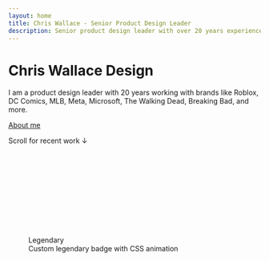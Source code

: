 ```yaml
---
layout: home
title: Chris Wallace - Senior Product Design Leader
description: Senior product design leader with over 20 years experience building teams, mentoring designers, and creating high-craft digital experiences. Seeking a leadership role where I can grow design organizations and connect great people.
---
```


<div class="content-container-wo mb-12">
  <div class="fade-in-element mt-[240px] lg:mt-[15svh] mb-[1vh] max-w-[calc(100vw-40px)] mx-auto">
    <h1 class="!mb-4">Chris Wallace Design</h1>
    <p>I am a product design leader with 20 years working with brands like Roblox, DC Comics, MLB, Meta, Microsoft, The Walking Dead, Breaking Bad, and more.</p>
    <p><a href="/bio/">About me</a></p>
    <p class="mt-20 !mb-4">Scroll for recent work &darr;</p>
  </div>
  <picture class="fade-in-element">
    <source media="(max-width: 480px)" 
            srcset="https://ik.imagekit.io/UltraDAO/chriswallace.net/plymouth-street-mobile-mobile.png?tr=w-800,q-60,f-auto">
    <source media="(min-width: 481px)" 
            srcset="https://ik.imagekit.io/UltraDAO/chriswallace.net/plymouth-street-mobile-desktop.png?tr=w-800,q-60,f-auto 800w,
                    https://ik.imagekit.io/UltraDAO/chriswallace.net/plymouth-street-mobile-desktop.png?tr=w-1200,q-60,f-auto 1200w,
                    https://ik.imagekit.io/UltraDAO/chriswallace.net/plymouth-street-mobile-desktop.png?tr=w-1600,q-60,f-auto 1600w,
                    https://ik.imagekit.io/UltraDAO/chriswallace.net/plymouth-street-mobile-desktop.png?tr=w-2500,q-60,f-auto 2500w">
    <img src="https://ik.imagekit.io/UltraDAO/chriswallace.net/plymouth-street-mobile-desktop.png?tr=w-2500,q-60,f-auto"
         class="fade-in-element w-full block mb-1.5" 
         alt="" 
         loading="lazy">
  </picture>
  <picture class="fade-in-element">
    <source media="(max-width: 480px)" 
            srcset="https://ik.imagekit.io/UltraDAO/chriswallace.net/compendium-mobile.png?tr=w-800,q-60,f-auto">
    <source media="(min-width: 481px)" 
            srcset="https://ik.imagekit.io/UltraDAO/chriswallace.net/compendium-desktop.png?tr=w-800,q-60,f-auto 800w,
                    https://ik.imagekit.io/UltraDAO/chriswallace.net/compendium-desktop.png?tr=w-1200,q-60,f-auto 1200w,
                    https://ik.imagekit.io/UltraDAO/chriswallace.net/compendium-desktop.png?tr=w-1600,q-60,f-auto 1600w,
                    https://ik.imagekit.io/UltraDAO/chriswallace.net/compendium-desktop.png?tr=w-2500,q-60,f-auto 2500w">
    <img src="https://ik.imagekit.io/UltraDAO/chriswallace.net/compendium-desktop.png?tr=w-2500,q-60,f-auto"
         class="fade-in-element w-full block mb-1.5" 
         alt="" 
         loading="lazy">
  </picture>
  <picture class="fade-in-element">
    <source media="(max-width: 480px)" 
            srcset="https://ik.imagekit.io/UltraDAO/chriswallace.net/compendium-2-mobile.png?tr=w-800,q-60,f-auto">
    <source media="(min-width: 481px)" 
            srcset="https://ik.imagekit.io/UltraDAO/chriswallace.net/compendium-2-desktop.png?tr=w-800,q-60,f-auto 800w,
                    https://ik.imagekit.io/UltraDAO/chriswallace.net/compendium-2-desktop.png?tr=w-1200,q-60,f-auto 1200w,
                    https://ik.imagekit.io/UltraDAO/chriswallace.net/compendium-2-desktop.png?tr=w-1600,q-60,f-auto 1600w,
                    https://ik.imagekit.io/UltraDAO/chriswallace.net/compendium-2-desktop.png?tr=w-2500,q-60,f-auto 2500w">
    <img src="https://ik.imagekit.io/UltraDAO/chriswallace.net/compendium-2-desktop.png?tr=w-2500,q-60,f-auto"
         class="fade-in-element w-full block mb-1.5" 
         alt="" 
         loading="lazy">
  </picture>
  <picture class="fade-in-element">
    <source media="(max-width: 480px)" 
            srcset="https://ik.imagekit.io/UltraDAO/chriswallace.net/overdrive-reader-mobile.png?tr=w-800,q-60,f-auto">
    <source media="(min-width: 481px)" 
            srcset="https://ik.imagekit.io/UltraDAO/chriswallace.net/overdrive-reader-desktop.png?tr=w-800,q-60,f-auto 800w,
                    https://ik.imagekit.io/UltraDAO/chriswallace.net/overdrive-reader-desktop.png?tr=w-1200,q-60,f-auto 1200w,
                    https://ik.imagekit.io/UltraDAO/chriswallace.net/overdrive-reader-desktop.png?tr=w-1600,q-60,f-auto 1600w,
                    https://ik.imagekit.io/UltraDAO/chriswallace.net/overdrive-reader-desktop.png?tr=w-2500,q-60,f-auto 2500w">
    <img src="https://ik.imagekit.io/UltraDAO/chriswallace.net/overdrive-reader-desktop.png?tr=w-2500,q-60,f-auto"
         class="fade-in-element w-full block mb-1.5" 
         alt="" 
         loading="lazy">
  </picture>
  <img src="https://ik.imagekit.io/UltraDAO/chriswallace.net/2.slide.png?tr=w-2500,q-60,f-auto" srcset="https://ik.imagekit.io/UltraDAO/chriswallace.net/2.slide.png?tr=w-400,q-60,f-auto 400w, https://ik.imagekit.io/UltraDAO/chriswallace.net/2.slide.png?tr=w-800,q-60,f-auto 800w, https://ik.imagekit.io/UltraDAO/chriswallace.net/2.slide.png?tr=w-1200,q-60,f-auto 1200w, https://ik.imagekit.io/UltraDAO/chriswallace.net/2.slide.png?tr=w-1600,q-60,f-auto 1600w, https://ik.imagekit.io/UltraDAO/chriswallace.net/2.slide.png?tr=w-2500,q-60,f-auto 2500w" sizes="100vw" class="bg-black/30 fade-in-element w-full block mb-1.5" alt="" loading="lazy">
  <img src="https://ik.imagekit.io/UltraDAO/chriswallace.net/3.slide.png?tr=w-2500,q-60,f-auto" srcset="https://ik.imagekit.io/UltraDAO/chriswallace.net/3.slide.png?tr=w-400,q-60,f-auto 400w, https://ik.imagekit.io/UltraDAO/chriswallace.net/3.slide.png?tr=w-800,q-60,f-auto 800w, https://ik.imagekit.io/UltraDAO/chriswallace.net/3.slide.png?tr=w-1200,q-60,f-auto 1200w, https://ik.imagekit.io/UltraDAO/chriswallace.net/3.slide.png?tr=w-1600,q-60,f-auto 1600w, https://ik.imagekit.io/UltraDAO/chriswallace.net/3.slide.png?tr=w-2500,q-60,f-auto 2500w" sizes="100vw" class="bg-black/30 fade-in-element w-full block mb-1.5" alt="" loading="lazy">
  <img src="https://ik.imagekit.io/UltraDAO/chriswallace.net/4.slide.png?tr=w-2500,q-60,f-auto" srcset="https://ik.imagekit.io/UltraDAO/chriswallace.net/4.slide.png?tr=w-400,q-60,f-auto 400w, https://ik.imagekit.io/UltraDAO/chriswallace.net/4.slide.png?tr=w-800,q-60,f-auto 800w, https://ik.imagekit.io/UltraDAO/chriswallace.net/4.slide.png?tr=w-1200,q-60,f-auto 1200w, https://ik.imagekit.io/UltraDAO/chriswallace.net/4.slide.png?tr=w-1600,q-60,f-auto 1600w, https://ik.imagekit.io/UltraDAO/chriswallace.net/4.slide.png?tr=w-2500,q-60,f-auto 2500w" sizes="100vw" class="bg-black/30 fade-in-element w-full block mb-1.5" alt="" loading="lazy">
  <img src="https://ik.imagekit.io/UltraDAO/chriswallace.net/5.slide.png?tr=w-2500,q-60,f-auto" srcset="https://ik.imagekit.io/UltraDAO/chriswallace.net/5.slide.png?tr=w-400,q-60,f-auto 400w, https://ik.imagekit.io/UltraDAO/chriswallace.net/5.slide.png?tr=w-800,q-60,f-auto 800w, https://ik.imagekit.io/UltraDAO/chriswallace.net/5.slide.png?tr=w-1200,q-60,f-auto 1200w, https://ik.imagekit.io/UltraDAO/chriswallace.net/5.slide.png?tr=w-1600,q-60,f-auto 1600w, https://ik.imagekit.io/UltraDAO/chriswallace.net/5.slide.png?tr=w-2500,q-60,f-auto 2500w" sizes="100vw" class="bg-black/30 fade-in-element w-full block mb-1.5" alt="" loading="lazy">
  <img src="https://ik.imagekit.io/UltraDAO/chriswallace.net/6.slide.png?tr=w-2500,q-60,f-auto" srcset="https://ik.imagekit.io/UltraDAO/chriswallace.net/6.slide.png?tr=w-400,q-60,f-auto 400w, https://ik.imagekit.io/UltraDAO/chriswallace.net/6.slide.png?tr=w-800,q-60,f-auto 800w, https://ik.imagekit.io/UltraDAO/chriswallace.net/6.slide.png?tr=w-1200,q-60,f-auto 1200w, https://ik.imagekit.io/UltraDAO/chriswallace.net/6.slide.png?tr=w-1600,q-60,f-auto 1600w, https://ik.imagekit.io/UltraDAO/chriswallace.net/6.slide.png?tr=w-2500,q-60,f-auto 2500w" sizes="100vw" class="bg-black/30 fade-in-element w-full block mb-1.5" alt="" loading="lazy">
  <img src="https://ik.imagekit.io/UltraDAO/chriswallace.net/7.slide.png?tr=w-2500,q-60,f-auto" srcset="https://ik.imagekit.io/UltraDAO/chriswallace.net/7.slide.png?tr=w-400,q-60,f-auto 400w, https://ik.imagekit.io/UltraDAO/chriswallace.net/7.slide.png?tr=w-800,q-60,f-auto 800w, https://ik.imagekit.io/UltraDAO/chriswallace.net/7.slide.png?tr=w-1200,q-60,f-auto 1200w, https://ik.imagekit.io/UltraDAO/chriswallace.net/7.slide.png?tr=w-1600,q-60,f-auto 1600w, https://ik.imagekit.io/UltraDAO/chriswallace.net/7.slide.png?tr=w-2500,q-60,f-auto 2500w" sizes="100vw" class="bg-black/30 fade-in-element w-full block mb-1.5" alt="" loading="lazy">
  <img src="https://ik.imagekit.io/UltraDAO/chriswallace.net/8.slide.png?tr=w-2500,q-60,f-auto" srcset="https://ik.imagekit.io/UltraDAO/chriswallace.net/8.slide.png?tr=w-400,q-60,f-auto 400w, https://ik.imagekit.io/UltraDAO/chriswallace.net/8.slide.png?tr=w-800,q-60,f-auto 800w, https://ik.imagekit.io/UltraDAO/chriswallace.net/8.slide.png?tr=w-1200,q-60,f-auto 1200w, https://ik.imagekit.io/UltraDAO/chriswallace.net/8.slide.png?tr=w-1600,q-60,f-auto 1600w, https://ik.imagekit.io/UltraDAO/chriswallace.net/8.slide.png?tr=w-2500,q-60,f-auto 2500w" sizes="100vw" class="bg-black/30 fade-in-element w-full block mb-1.5" alt="" loading="lazy">

  <div class="aspect-[4/3] md:aspect-[21/9] md:mb-0.5 fade-in-element flex flex-col justify-center items-center bg-black/30 rounded-sm">
    <figure class="flex flex-col justify-center items-center gap-4">
      <div
      role="button"
      class="lgnd"
      aria-disabled="false">
        <span class="lgnd__p"></span>
        <span class="lgnd__p"></span>
        <span class="lgnd__p"></span>
        <span class="lgnd__p"></span>
        <span class="lgnd__p"></span>
        <span class="lgnd__p"></span>
        <span class="lgnd__p"></span>
        <span class="lgnd__p"></span>
        <span class="lgnd__p"></span>
        <span class="lgnd__p"></span>
        <span class="lgnd__p"></span>
        <span class="lgnd__p"></span>
        <span class="lgnd__p"></span>
        <span class="lgnd__p"></span>
        <span class="lgnd__p"></span>
        <span class="lgnd__p"></span>
        <span class="lgnd__p"></span>
        <span class="lgnd__p"></span>
        <span class="lgnd__p"></span>
        <span class="lgnd__p"></span>
        <span class="lgnd__p"></span>
        <span class="lgnd__p"></span>
        <span class="lgnd__p"></span>
        <span class="lgnd__p"></span>
        <span class="lgnd__p"></span>
        <span class="lgnd__p"></span>
        <span class="lgnd__p"></span>
        <span class="lgnd__p"></span>
        <span class="lgnd__p"></span>
        <span class="lgnd__p"></span>
        <span class="lgnd__p"></span>
        <span class="lgnd__p"></span>
        <span class="lgnd__p"></span>
        <span class="lgnd__p"></span>
        <span class="lgnd__p"></span>
        <span class="lgnd__p"></span>
        <span class="lgnd__p"></span>
        <span class="lgnd__p"></span>
        <span class="lgnd__p"></span>
        <span class="lgnd__text text-xs leading-none">Legendary</span>
        <svg class="effects" xmlns="http://www.w3.org/2000/svg"><defs><filter id="fire" color-interpolation-filters="sRGB"><feGaussianBlur in="SourceGraphic" stdDeviation="2" result="blur" /><feColorMatrix
                in="blur"
                mode="matrix"
                values="1 0 0 0 0  0 1 0 0 0  0 0 1 0 0  0 0 0 18 -7"
                result="fire"
              /><feBlend in="SourceGraphic" in2="fire" /></filter></defs></svg>
      </div>
      <figcaption class="mb-0 text-gray-400 dark:text-gray-400">Custom legendary badge with CSS animation</figcaption>
    </figure>
  </div>
  <picture>
    <source media="(max-width: 480px)" 
            srcset="https://ik.imagekit.io/UltraDAO/chriswallace.net/physical-digital.png?tr=w-800,q-60,f-auto">
    <source media="(min-width: 481px)" 
            srcset="https://ik.imagekit.io/UltraDAO/chriswallace.net/candy-physical-digital-banner.png?tr=w-800,q-60,f-auto 800w,
                    https://ik.imagekit.io/UltraDAO/chriswallace.net/candy-physical-digital-banner.png?tr=w-1200,q-60,f-auto 1200w,
                    https://ik.imagekit.io/UltraDAO/chriswallace.net/candy-physical-digital-banner.png?tr=w-1600,q-60,f-auto 1600w,
                    https://ik.imagekit.io/UltraDAO/chriswallace.net/candy-physical-digital-banner.png?tr=w-2500,q-60,f-auto 2500w">
    <img src="https://ik.imagekit.io/UltraDAO/chriswallace.net/candy-physical-digital-banner.png?tr=w-2500,q-60,f-auto"
         class="fade-in-element w-full block mb-1.5" 
         alt="" 
         loading="lazy">
  </picture>
<img src="https://ik.imagekit.io/UltraDAO/chriswallace.net/palm-quest-2.png?tr=w-2500,q-60,f-auto" srcset="https://ik.imagekit.io/UltraDAO/chriswallace.net/palm-quest-2.png?tr=w-400,q-60,f-auto 400w, https://ik.imagekit.io/UltraDAO/chriswallace.net/palm-quest-2.png?tr=w-800,q-60,f-auto 800w, https://ik.imagekit.io/UltraDAO/chriswallace.net/palm-quest-2.png?tr=w-1200,q-60,f-auto 1200w, https://ik.imagekit.io/UltraDAO/chriswallace.net/palm-quest-2.png?tr=w-1600,q-60,f-auto 1600w, https://ik.imagekit.io/UltraDAO/chriswallace.net/palm-quest-2.png?tr=w-2500,q-60,f-auto 2500w" sizes="100vw" class="fade-in-element w-full block mb-1.5" alt="" loading="lazy">
<img src="https://ik.imagekit.io/UltraDAO/chriswallace.net/palm-quest-1.png?tr=w-2500,q-60,f-auto" srcset="https://ik.imagekit.io/UltraDAO/chriswallace.net/palm-quest-1.png?tr=w-400,q-60,f-auto 400w, https://ik.imagekit.io/UltraDAO/chriswallace.net/palm-quest-1.png?tr=w-800,q-60,f-auto 800w, https://ik.imagekit.io/UltraDAO/chriswallace.net/palm-quest-1.png?tr=w-1200,q-60,f-auto 1200w, https://ik.imagekit.io/UltraDAO/chriswallace.net/palm-quest-1.png?tr=w-1600,q-60,f-auto 1600w, https://ik.imagekit.io/UltraDAO/chriswallace.net/palm-quest-1.png?tr=w-2500,q-60,f-auto 2500w" sizes="100vw" class="fade-in-element w-full block mb-1.5" alt="" loading="lazy">
<img src="https://ik.imagekit.io/UltraDAO/chriswallace.net/palm-quest-3.png?tr=w-2500,q-60,f-auto" srcset="https://ik.imagekit.io/UltraDAO/chriswallace.net/palm-quest-3.png?tr=w-400,q-60,f-auto 400w, https://ik.imagekit.io/UltraDAO/chriswallace.net/palm-quest-3.png?tr=w-800,q-60,f-auto 800w, https://ik.imagekit.io/UltraDAO/chriswallace.net/palm-quest-3.png?tr=w-1200,q-60,f-auto 1200w, https://ik.imagekit.io/UltraDAO/chriswallace.net/palm-quest-3.png?tr=w-1600,q-60,f-auto 1600w, https://ik.imagekit.io/UltraDAO/chriswallace.net/palm-quest-3.png?tr=w-2500,q-60,f-auto 2500w" sizes="100vw" class="fade-in-element w-full block mb-1.5" alt="" loading="lazy">
  <picture>
    <source media="(max-width: 480px)" 
            srcset="https://ik.imagekit.io/UltraDAO/chriswallace.net/redacted-mlb-game-thumbnail.png?tr=w-800,q-60,f-auto">
    <source media="(min-width: 481px)" 
            srcset="https://ik.imagekit.io/UltraDAO/chriswallace.net/redacted-mlb-game-banner.png?tr=w-800,q-60,f-auto 800w,
                    https://ik.imagekit.io/UltraDAO/chriswallace.net/redacted-mlb-game-banner.png?tr=w-1200,q-60,f-auto 1200w,
                    https://ik.imagekit.io/UltraDAO/chriswallace.net/redacted-mlb-game-banner.png?tr=w-1600,q-60,f-auto 1600w,
                    https://ik.imagekit.io/UltraDAO/chriswallace.net/redacted-mlb-game-banner.png?tr=w-2500,q-60,f-auto 2500w">
    <img src="https://ik.imagekit.io/UltraDAO/chriswallace.net/redacted-mlb-game-banner.png?tr=w-2500,q-60,f-auto"
         class="fade-in-element mb-1.5" 
         alt="" 
         loading="lazy">
  </picture>
  <picture>
    <source media="(max-width: 480px)" 
            srcset="https://ik.imagekit.io/UltraDAO/chriswallace.net/candy-league-thumbnail.png?tr=w-800,q-60,f-auto">
    <source media="(min-width: 481px)" 
            srcset="https://ik.imagekit.io/UltraDAO/chriswallace.net/candy-league-banner.png?tr=w-800,q-60,f-auto 800w,
                    https://ik.imagekit.io/UltraDAO/chriswallace.net/candy-league-banner.png?tr=w-1200,q-60,f-auto 1200w,
                    https://ik.imagekit.io/UltraDAO/chriswallace.net/candy-league-banner.png?tr=w-1600,q-60,f-auto 1600w,
                    https://ik.imagekit.io/UltraDAO/chriswallace.net/candy-league-banner.png?tr=w-2500,q-60,f-auto 2500w">
    <img src="https://ik.imagekit.io/UltraDAO/chriswallace.net/candy-league-banner.png?tr=w-2500,q-60,f-auto"
         class="fade-in-element w-full block mb-1.5" 
         alt="" 
         loading="lazy">
  </picture>
  <img src="https://ik.imagekit.io/UltraDAO/chriswallace.net/14.slide.png?tr=w-2500,q-60,f-auto" srcset="https://ik.imagekit.io/UltraDAO/chriswallace.net/14.slide.png?tr=w-400,q-60,f-auto 400w, https://ik.imagekit.io/UltraDAO/chriswallace.net/14.slide.png?tr=w-800,q-60,f-auto 800w, https://ik.imagekit.io/UltraDAO/chriswallace.net/14.slide.png?tr=w-1200,q-60,f-auto 1200w, https://ik.imagekit.io/UltraDAO/chriswallace.net/14.slide.png?tr=w-1600,q-60,f-auto 1600w, https://ik.imagekit.io/UltraDAO/chriswallace.net/14.slide.png?tr=w-2500,q-60,f-auto 2500w" sizes="100vw" class="fade-in-element w-full block mb-0" alt="" loading="lazy">
  <picture>
    <source media="(max-width: 480px)" srcset="https://ik.imagekit.io/UltraDAO/chriswallace.net/12d-artworks-dark-mobile.png?tr=q-60&w-480,f-auto">
    <source media="(min-width: 481px)" srcset="https://ik.imagekit.io/UltraDAO/chriswallace.net/12d-artworks-dark-desktop.png?tr=q-60&w-800,f-auto 800w,
                    https://ik.imagekit.io/UltraDAO/chriswallace.net/12d-artworks-dark-desktop.png?tr=q-60&w-1280,f-auto 1280w,
                    https://ik.imagekit.io/UltraDAO/chriswallace.net/12d-artworks-dark-desktop.png?tr=q-60&w-2560,f-auto 2560w">
    <img src="https://ik.imagekit.io/UltraDAO/chriswallace.net/12d-artworks-dark-desktop.png?tr=q-60&w-1280,f-auto" class="w-full block mb-1.5 visible" alt="" loading="lazy">
  </picture>
  <picture>
    <source media="(max-width: 480px)" srcset="https://ik.imagekit.io/UltraDAO/chriswallace.net/12d-artworks-2-mobile.png?tr=q-60&w-480,f-auto">
    <source media="(min-width: 481px)" srcset="https://ik.imagekit.io/UltraDAO/chriswallace.net/12d-artworks-2-desktop.png?tr=q-60&w-800,f-auto 800w,
                    https://ik.imagekit.io/UltraDAO/chriswallace.net/12d-artworks-2-desktop.png?tr=q-60&w-1280,f-auto 1280w,
                    https://ik.imagekit.io/UltraDAO/chriswallace.net/12d-artworks-2-desktop.png?tr=q-60&w-2560,f-auto 2560w">
    <img src="https://ik.imagekit.io/UltraDAO/chriswallace.net/12d-artworks-2-desktop.png?tr=q-60&w-1280,f-auto" class="w-full block mb-1.5 visible" alt="" loading="lazy">
  </picture>
  <picture>
    <source media="(max-width: 480px)" srcset="https://ik.imagekit.io/UltraDAO/chriswallace.net/12d-artists-dark-mobile.png?tr=q-60&w-480,f-auto">
    <source media="(min-width: 481px)" srcset="https://ik.imagekit.io/UltraDAO/chriswallace.net/12d-artists-dark-desktop.png?tr=q-60&w-800,f-auto 800w,
                    https://ik.imagekit.io/UltraDAO/chriswallace.net/12d-artists-dark-desktop.png?tr=q-60&w-1280,f-auto 1280w,
                    https://ik.imagekit.io/UltraDAO/chriswallace.net/12d-artists-dark-desktop.png?tr=q-60&w-2560,f-auto 2560w">
    <img src="https://ik.imagekit.io/UltraDAO/chriswallace.net/12d-artists-dark-desktop.png?tr=q-60&w-1280,f-auto" class="w-full block mb-1.5 visible" alt="" loading="lazy">
  </picture>
  <picture>
    <source media="(max-width: 480px)" srcset="https://ik.imagekit.io/UltraDAO/chriswallace.net/12d-artists-light-mobile.png?tr=q-60&w-480,f-auto">
    <source media="(min-width: 481px)" srcset="https://ik.imagekit.io/UltraDAO/chriswallace.net/12d-artists-light-desktop.png?tr=q-60&w-800,f-auto 800w,
                    https://ik.imagekit.io/UltraDAO/chriswallace.net/12d-artists-light-desktop.png?tr=q-60&w-1280,f-auto 1280w,
                    https://ik.imagekit.io/UltraDAO/chriswallace.net/12d-artists-light-desktop.png?tr=q-60&w-2560,f-auto 2560w">
    <img src="https://ik.imagekit.io/UltraDAO/chriswallace.net/12d-artists-light-desktop.png?tr=q-60&w-1280,f-auto" class="w-full block mb-1.5 visible" alt="" loading="lazy">
  </picture>
  <picture>
    <source media="(max-width: 480px)" srcset="https://ik.imagekit.io/UltraDAO/chriswallace.net/12d-interview-mobile.png?tr=q-60&w-480,f-auto">
    <source media="(min-width: 481px)" srcset="https://ik.imagekit.io/UltraDAO/chriswallace.net/12d-interview-desktop.png?tr=q-60&w-800,f-auto 800w,
                    https://ik.imagekit.io/UltraDAO/chriswallace.net/12d-interview-desktop.png?tr=q-60&w-1280,f-auto 1280w,
                    https://ik.imagekit.io/UltraDAO/chriswallace.net/12d-interview-desktop.png?tr=q-60&w-2560,f-auto 2560w">
    <img src="https://ik.imagekit.io/UltraDAO/chriswallace.net/12d-interview-desktop.png?tr=q-60&w-1280,f-auto" class="w-full block mb-1.5 visible" alt="" loading="lazy">
  </picture>
  <picture>
    <source media="(max-width: 480px)" srcset="https://ik.imagekit.io/UltraDAO/chriswallace.net/12d-promo-mobile.png?tr=q-60&w-480,f-auto">
    <source media="(min-width: 481px)" srcset="https://ik.imagekit.io/UltraDAO/chriswallace.net/12d-promo-desktop.png?tr=q-60&w-800,f-auto 800w,
                    https://ik.imagekit.io/UltraDAO/chriswallace.net/12d-promo-desktop.png?tr=q-60&w-1280,f-auto 1280w,
                    https://ik.imagekit.io/UltraDAO/chriswallace.net/12d-promo-desktop.png?tr=q-60&w-2560,f-auto 2560w">
    <img src="https://ik.imagekit.io/UltraDAO/chriswallace.net/12d-promo-desktop.png?tr=q-60&w-1280,f-auto" class="w-full block mb-1.5 visible" alt="" loading="lazy">
  </picture>
  <picture>
    <source media="(max-width: 480px)" srcset="https://ik.imagekit.io/UltraDAO/chriswallace.net/12d-promo-2-mobile.png?tr=q-60&w-480,f-auto">
    <source media="(min-width: 481px)" srcset="https://ik.imagekit.io/UltraDAO/chriswallace.net/12d-promo-2-desktop.png?tr=q-60&w-800,f-auto 800w,
                    https://ik.imagekit.io/UltraDAO/chriswallace.net/12d-promo-2-desktop.png?tr=q-60&w-1280,f-auto 1280w,
                    https://ik.imagekit.io/UltraDAO/chriswallace.net/12d-promo-2-desktop.png?tr=q-60&w-2560,f-auto 2560w">
    <img src="https://ik.imagekit.io/UltraDAO/chriswallace.net/12d-promo-2-desktop.png?tr=q-60&w-1280,f-auto" class="w-full block mb-1.5 visible" alt="" loading="lazy">
  </picture>
  <picture>
    <source media="(max-width: 480px)" srcset="https://ik.imagekit.io/UltraDAO/chriswallace.net/12d-mintpass-mobile.png?tr=q-60&w-480,f-auto">
    <source media="(min-width: 481px)" srcset="https://ik.imagekit.io/UltraDAO/chriswallace.net/12d-mintpass-desktop.png?tr=q-60&w-800,f-auto 800w,
                    https://ik.imagekit.io/UltraDAO/chriswallace.net/12d-mintpass-desktop.png?tr=q-60&w-1280,f-auto 1280w,
                    https://ik.imagekit.io/UltraDAO/chriswallace.net/12d-mintpass-desktop.png?tr=q-60&w-2560,f-auto 2560w">
    <img src="https://ik.imagekit.io/UltraDAO/chriswallace.net/12d-mintpass-desktop.png?tr=q-60&w-1280,f-auto" class="w-full block mb-1.5 visible" alt="" loading="lazy">
  </picture>
  <picture>
    <source media="(max-width: 480px)" srcset="https://ik.imagekit.io/UltraDAO/chriswallace.net/12d-social-mobile.png?tr=q-60&w-480,f-auto">
    <source media="(min-width: 481px)" srcset="https://ik.imagekit.io/UltraDAO/chriswallace.net/12d-social-desktop.png?tr=q-60&w-800,f-auto 800w,
                    https://ik.imagekit.io/UltraDAO/chriswallace.net/12d-social-desktop.png?tr=q-60&w-1280,f-auto 1280w,
                    https://ik.imagekit.io/UltraDAO/chriswallace.net/12d-social-desktop.png?tr=q-60&w-2560,f-auto 2560w">
    <img src="https://ik.imagekit.io/UltraDAO/chriswallace.net/12d-social-desktop.png?tr=q-60&w-1280,f-auto" class="w-full block mb-1.5 visible" alt="" loading="lazy">
  </picture>
  <picture>
    <source media="(max-width: 480px)" srcset="https://ik.imagekit.io/UltraDAO/chriswallace.net/ultradao-creator-mobile.png?tr=q-60&w-480,f-auto">
    <source media="(min-width: 481px)" srcset="https://ik.imagekit.io/UltraDAO/chriswallace.net/ultradao-creator-desktop.png?tr=q-60&w-800,f-auto 800w,
                    https://ik.imagekit.io/UltraDAO/chriswallace.net/ultradao-creator-desktop.png?tr=q-60&w-1280,f-auto 1280w,
                    https://ik.imagekit.io/UltraDAO/chriswallace.net/ultradao-creator-desktop.png?tr=q-60&w-2560,f-auto 2560w">
    <img src="https://ik.imagekit.io/UltraDAO/chriswallace.net/ultradao-creator-desktop.png?tr=q-60&w-1280,f-auto" class="w-full block mb-1.5 visible" alt="" loading="lazy">
  </picture>
  <picture>
    <source media="(max-width: 480px)" srcset="https://ik.imagekit.io/UltraDAO/chriswallace.net/ultradao-ultrapass-mobile.png?tr=q-60&w-480,f-auto">
    <source media="(min-width: 481px)" srcset="https://ik.imagekit.io/UltraDAO/chriswallace.net/ultradao-ultrapass-desktop.png?tr=q-60&w-800,f-auto 800w,
                    https://ik.imagekit.io/UltraDAO/chriswallace.net/ultradao-ultrapass-desktop.png?tr=q-60&w-1280,f-auto 1280w,
                    https://ik.imagekit.io/UltraDAO/chriswallace.net/ultradao-ultrapass-desktop.png?tr=q-60&w-2560,f-auto 2560w">
    <img src="https://ik.imagekit.io/UltraDAO/chriswallace.net/ultradao-ultrapass-desktop.png?tr=q-60&w-1280,f-auto" class="w-full block mb-1.5 visible" alt="" loading="lazy">
  </picture>
</div>
